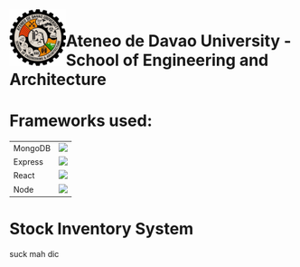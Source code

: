 <img align="left" src="addu-sea-logo.jpg" style="text-align: center;" height="100px" width="100px">

# Ateneo de Davao University - School of Engineering and Architecture

# Frameworks used:
<table>
    <tr>
        <td>MongoDB</td>
        <td style="text-align:center"><img src="https://encrypted-tbn0.gstatic.com/images?q=tbn:ANd9GcRy1E249a95askTT01RMD4JQpG2MiG6MKKZ_Ey3746E&s"></td>
    </tr>
    <tr>
        <td>Express</td>
        <td style="text-align:center"><img src="https://w7.pngwing.com/pngs/925/447/png-transparent-express-js-node-js-javascript-mongodb-node-js-text-trademark-logo.png" width="100px"></td>
    </tr>
    <tr>
        <td>React</td>
        <td style="text-align:center"><img src="https://upload.wikimedia.org/wikipedia/commons/thumb/a/a7/React-icon.svg/2300px-React-icon.svg.png" width="100px"></td>
    </tr>
    <tr>
        <td>Node</td>
        <td style="text-align:center"><img src="https://www.javatpoint.com/js/nodejs/images/node-js-tutorial.png" width="100px"></td>
    </tr>
</table>

# Stock Inventory System

suck mah dic
